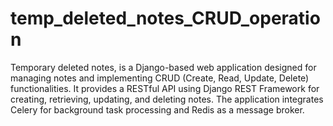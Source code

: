 # temp_deleted_notes_CRUD_operation
 Temporary deleted notes, is a Django-based web application designed for managing notes and implementing CRUD (Create, Read, Update, Delete) functionalities. It provides a RESTful API using Django REST Framework for creating, retrieving, updating, and deleting notes. The application integrates Celery for background task processing and Redis as a message broker.
